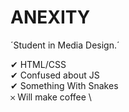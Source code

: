 # ANEXITY

´Student in Media Design.´

 ✔ HTML/CSS \
 ✔ Confused about JS \
 ✔ Something With Snakes \
 𐄂 Will make coffee \
